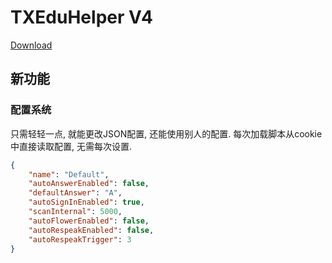 # TXEduHelper V4

[Download](javascript:alert('还没做完呢');)

## 新功能
### 配置系统
只需轻轻一点, 就能更改JSON配置, 还能使用别人的配置.
每次加载脚本从cookie中直接读取配置, 无需每次设置.
```json
{
    "name": "Default",
    "autoAnswerEnabled": false,
    "defaultAnswer": "A",
    "autoSignInEnabled": true,
    "scanInternal": 5000,
    "autoFlowerEnabled": false,
    "autoRespeakEnabled": false,
    "autoRespeakTrigger": 3
}
```
